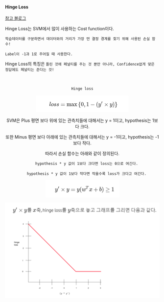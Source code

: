 #### Hinge Loss

[참고 블로그](https://ratsgo.github.io/machine%20learning/2017/10/12/terms/)

Hinge Loss는 SVM에서 많이 사용하는 Cost function이다.

    학습데이터를 구분하면서 데이터와의 거리가 가장 먼 결정 경계를 찾기 위해 사용된 손실 함수!

    Label이 -1과 1로 주어질 때 사용한다.

Hinge Loss의 특징은 `틀린 것에 페널티를 주는 것 뿐만 아니라, Confidence없게 맞은 정답에도 페널티는 준다는 것!`

<br>

<div align="center">

`Hinge loss`

![img.png](img/img.png)

SVM은 Plus 평면 보다 위에 있는 관측치들에 대해서는 y = 1이고, hypothesis는 1보다 크다.

또한 Minus 평면 보다 아래에 있는 관측치들에 대해서는 y = -1이고, hypothesis는 -1보다 작다.

따라서 손실 함수는 아래와 같이 정의된다.

        hypothesis * y 값이 1보다 크다면 loss는 0으로 여긴다.

        hypothesis * y 값이 1보다 작다면 작을수록 loss가 크다고 여긴다.

![img_2.png](img/img_2.png)



![img_1.png](img/img_1.png)

</div>